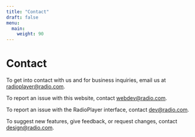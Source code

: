 ```yaml
---
title: "Contact"
draft: false
menu:
  main:
    weight: 90
---
```


# Contact

To get into contact with us and for business inquiries, email us at radioplayer@radio.com. 

To report an issue with this website, contact webdev@radio.com.

To report an issue with the RadioPlayer interface, contact dev@radio.com.

To suggest new features, give feedback, or request changes, contact design@radio.com.
